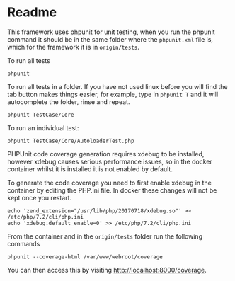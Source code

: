 # Readme 

This framework uses phpunit for unit testing, when you run the phpunit command it should be in the same folder where the `phpunit.xml` file is, which for the framework it is in `origin/tests`.

To run all tests

`phpunit`

To run all tests in a folder. If you have not used linux before you will find the tab button makes things easier, for example, type in `phpunit T` and it will autocomplete the folder, rinse and repeat.

`phpunit TestCase/Core`

To run an individual test:

`phpunit TestCase/Core/AutoloaderTest.php`


PHPUnit code coverage generation requires xdebug to be installed, however xdebug causes
serious performance issues, so in the docker container whilst it is installed it is not enabled by default.

To generate the code coverage you need to first enable xdebug in the container by editing the PHP.ini file. In docker these changes will not be kept once you restart.

````
echo 'zend_extension="/usr/lib/php/20170718/xdebug.so"' >> /etc/php/7.2/cli/php.ini
echo 'xdebug.default_enable=0' >> /etc/php/7.2/cli/php.ini
````

From the container and in the `origin/tests` folder run the following commands

`phpunit --coverage-html /var/www/webroot/coverage`

You can then access this by visiting [http://localhost:8000/coverage](http://localhost:8000/coverage).